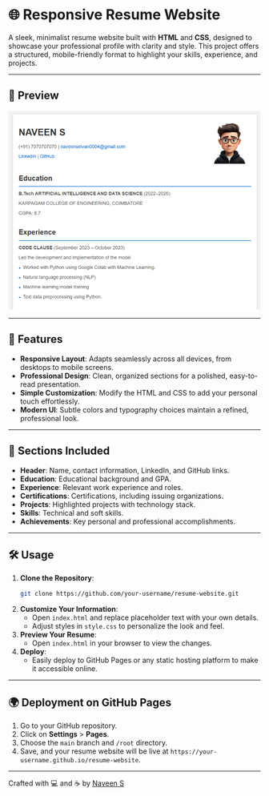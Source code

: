 
# 🌐 Responsive Resume Website

A sleek, minimalist resume website built with **HTML** and **CSS**, designed to showcase your professional profile with clarity and style. This project offers a structured, mobile-friendly format to highlight your skills, experience, and projects.

---

## 📸 Preview
![Resume Website Screenshot](screenshot.png)

---

## 🚀 Features
- **Responsive Layout**: Adapts seamlessly across all devices, from desktops to mobile screens.
- **Professional Design**: Clean, organized sections for a polished, easy-to-read presentation.
- **Simple Customization**: Modify the HTML and CSS to add your personal touch effortlessly.
- **Modern UI**: Subtle colors and typography choices maintain a refined, professional look.

---

## 📂 Sections Included
- **Header**: Name, contact information, LinkedIn, and GitHub links.
- **Education**: Educational background and GPA.
- **Experience**: Relevant work experience and roles.
- **Certifications**: Certifications, including issuing organizations.
- **Projects**: Highlighted projects with technology stack.
- **Skills**: Technical and soft skills.
- **Achievements**: Key personal and professional accomplishments.

---

## 🛠️ Usage
1. **Clone the Repository**:
   ```bash
   git clone https://github.com/your-username/resume-website.git
   ```
2. **Customize Your Information**:
   - Open `index.html` and replace placeholder text with your own details.
   - Adjust styles in `style.css` to personalize the look and feel.
3. **Preview Your Resume**:
   - Open `index.html` in your browser to view the changes.
4. **Deploy**:
   - Easily deploy to GitHub Pages or any static hosting platform to make it accessible online.

---

## 🌍 Deployment on GitHub Pages
1. Go to your GitHub repository.
2. Click on **Settings** > **Pages**.
3. Choose the `main` branch and `/root` directory.
4. Save, and your resume website will be live at `https://your-username.github.io/resume-website`.

---

Crafted with 💻 and ☕ by [Naveen S](https://www.linkedin.com/in/naveen-s-selvan-3b198b269)
